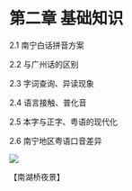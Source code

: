# 第二章 基础知识

2.1 南宁白话拼音方案

2.2 与广州话的区别

2.3 字词查询、异读现象

2.4 语言接触、普化音

2.5 本字与正字、粤语的现代化

2.6 南宁地区粤语口音差异

![](http://img.pconline.com.cn/images/upload/upc/tx/photoblog/1410/05/c0/39271650_1412463918961.jpg)

【南湖桥夜景】